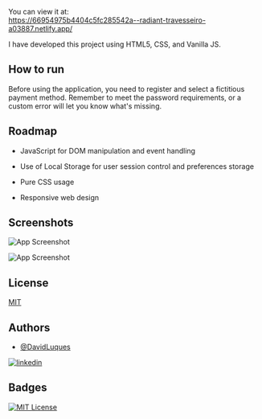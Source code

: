 



You can view it at:  
https://66954975b4404c5fc285542a--radiant-travesseiro-a03887.netlify.app/

I have developed this project using HTML5, CSS, and Vanilla JS.

  ## How to run

  Before using the application, you need to register and select a fictitious payment method.
  Remember to meet the password requirements, or a custom error will let you know what's missing.

## Roadmap

- JavaScript for DOM manipulation and event handling

- Use of Local Storage for user session control and preferences storage

- Pure CSS usage

- Responsive web design






## Screenshots

![App Screenshot](https://github.com/user-attachments/assets/c351c1c3-3ac2-4965-b861-54ff5ee6e34a)

![App Screenshot](https://github.com/user-attachments/assets/79964587-c230-493a-83a2-90f6782fde6f)




## License

[MIT](https://choosealicense.com/licenses/mit/)


## Authors

- [@DavidLuques](https://www.github.com/DavidLuques)


[![linkedin](https://img.shields.io/badge/linkedin-0A66C2?style=for-the-badge&logo=linkedin&logoColor=white)](https://www.linkedin.com/in/davidluques/)


## Badges



[![MIT License](https://img.shields.io/badge/License-MIT-green.svg)](https://choosealicense.com/licenses/mit/)
